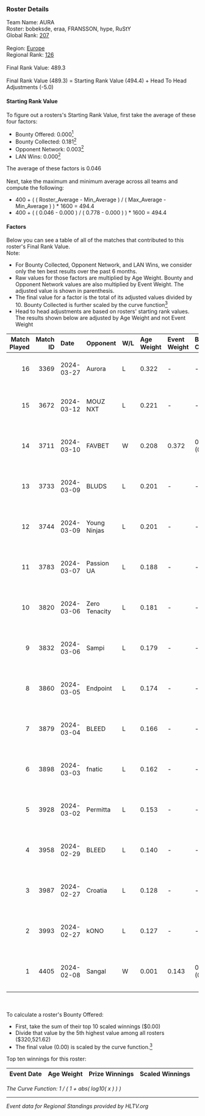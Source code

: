 ### Roster Details<br />
Team Name: AURA<br />
Roster: bobeksde, eraa, FRANSSON, hype, RuStY<br />
Global Rank: [207](../standings_global.md)<br />
<br />
Region: [Europe]( ../standings_europe.md)<br />
Regional Rank: [126]( ../standings_europe.md)<br />
<br />
Final Rank Value:  489.3<br />
<br />
Final Rank Value (489.3) = Starting Rank Value (494.4) + Head To Head Adjustments (-5.0)<br />

#### Starting Rank Value<br />
To figure out a rosters's Starting Rank Value, first take the average of these four factors:<br />
- Bounty Offered: 0.000[<sup>1</sup>](#table2)
- Bounty Collected: 0.181[<sup>2</sup>](#table1)
- Opponent Network: 0.003[<sup>2</sup>](#table1)
- LAN Wins: 0.000[<sup>2</sup>](#table1)

The average of these factors is 0.046<br />
<br />
Next, take the maximum and minimum average across all teams and compute the following:<br />
- 400 + ( ( Roster_Average - Min_Average ) / ( Max_Average - Min_Average ) ) * 1600 = 494.4
- 400 + ( ( 0.046 - 0.000 ) / ( 0.778 - 0.000 ) ) * 1600 = 494.4


#### Factors<br />
Below you can see a table of all of the matches that contributed to this roster's Final Rank Value.<br />
Note:<br />

- For Bounty Collected, Opponent Network, and LAN Wins, we consider only the ten best results over the past 6 months.
- Raw values for those factors are multiplied by Age Weight. Bounty and Opponent Network values are also multiplied by Event Weight. The adjusted value is shown in parenthesis.
- The final value for a factor is the total of its adjusted values divided by 10. Bounty Collected is further scaled by the curve function[<sup>3</sup>](#curveFunction)
- Head to head adjustments are based on rosters' starting rank values. The results shown below are adjusted by Age Weight and not Event Weight
<span id="table1"></span><br />


| Match Played | Match ID | Date       | Opponent      | W/L | Age Weight | Event Weight | Bounty Collected | Opponent Network | LAN Wins  | H2H Adj. | Roster                                 |
| -: | -: | :- | :- | :- | :- | :- | :- | :- | :- | -: | :- |
|           16 |     3369 | 2024-03-27 | Aurora        | L   | 0.322      | -            | -                | -                | -         |    -0.01 | bobeksde, eraa, FRANSSON, hype, RuStY  |
|           15 |     3672 | 2024-03-12 | MOUZ NXT      | L   | 0.221      | -            | -                | -                | -         |    -0.30 | bobeksde, eraa, Golden, Plopski, RuStY |
|           14 |     3711 | 2024-03-10 | FAVBET        | W   | 0.208      | 0.372        | 0.003 (0.000)    | 0.364 (0.028)    | 0 (0.000) |     5.38 | bobeksde, eraa, Golden, Plopski, RuStY |
|           13 |     3733 | 2024-03-09 | BLUDS         | L   | 0.201      | -            | -                | -                | -         |    -3.94 | bobeksde, eraa, Golden, Plopski, RuStY |
|           12 |     3744 | 2024-03-09 | Young Ninjas  | L   | 0.201      | -            | -                | -                | -         |    -1.10 | bobeksde, eraa, Golden, Plopski, RuStY |
|           11 |     3783 | 2024-03-07 | Passion UA    | L   | 0.188      | -            | -                | -                | -         |    -0.20 | bobeksde, eraa, Golden, Plopski, RuStY |
|           10 |     3820 | 2024-03-06 | Zero Tenacity | L   | 0.181      | -            | -                | -                | -         |    -0.18 | bobeksde, eraa, Golden, Plopski, RuStY |
|            9 |     3832 | 2024-03-06 | Sampi         | L   | 0.179      | -            | -                | -                | -         |    -0.57 | bobeksde, eraa, Golden, Plopski, RuStY |
|            8 |     3860 | 2024-03-05 | Endpoint      | L   | 0.174      | -            | -                | -                | -         |    -0.54 | bobeksde, eraa, Golden, Plopski, RuStY |
|            7 |     3879 | 2024-03-04 | BLEED         | L   | 0.166      | -            | -                | -                | -         |    -0.35 | bobeksde, eraa, Golden, Plopski, RuStY |
|            6 |     3898 | 2024-03-03 | fnatic        | L   | 0.162      | -            | -                | -                | -         |    -0.01 | bobeksde, eraa, Golden, Plopski, RuStY |
|            5 |     3928 | 2024-03-02 | Permitta      | L   | 0.153      | -            | -                | -                | -         |    -0.33 | bobeksde, eraa, Golden, Plopski, RuStY |
|            4 |     3958 | 2024-02-29 | BLEED         | L   | 0.140      | -            | -                | -                | -         |    -0.30 | bobeksde, eraa, Golden, Plopski, RuStY |
|            3 |     3987 | 2024-02-27 | Croatia       | L   | 0.128      | -            | -                | -                | -         |    -2.06 | bobeksde, eraa, Golden, Plopski, RuStY |
|            2 |     3993 | 2024-02-27 | kONO          | L   | 0.127      | -            | -                | -                | -         |    -0.58 | bobeksde, eraa, Golden, Plopski, RuStY |
|            1 |     4405 | 2024-02-08 | Sangal        | W   | 0.001      | 0.143        | 0.219 (0.000)    | 0.846 (0.000)    | 0 (0.000) |     0.03 | bobeksde, eraa, Golden, Plopski, RuStY |

<br />
<span id="table2"></span><br />
To calculate a roster's Bounty Offered:<br />

- First, take the sum of their top 10 scaled winnings ($0.00)
- Divide that value by the 5th highest value among all rosters ($320,521.62)
- The final value (0.00) is scaled by the curve function.[<sup>3</sup>](#curveFunction)

Top ten winnings for this roster:<br />

| Event Date | Age Weight | Prize Winnings | Scaled Winnings |
| :- | -: | :- | :- |


<span id="curveFunction"></span>_The Curve Function: 1 / ( 1 + abs( log10( x ) ) )_<br />

---
_Event data for Regional Standings provided by HLTV.org_<br />
